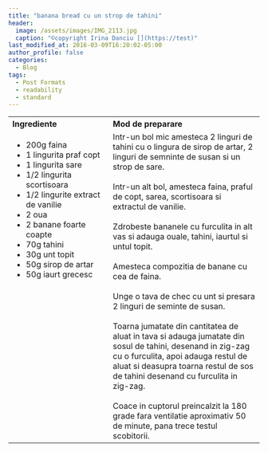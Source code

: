 ```yaml
---
title: "banana bread cu un strop de tahini"
header:
  image: /assets/images/IMG_2113.jpg
  caption: "©copyright Irina Danciu [](https://test)"
last_modified_at: 2016-03-09T16:20:02-05:00
author_profile: false
categories:
  - Blog
tags:
  - Post Formats
  - readability
  - standard
---
```

<table style="width: 100%; border-collapse: collapse;">
  <tr>
    <th style="text-align: left;width: 40%;vertical-align: top;">Ingrediente</th>
    <th style="text-align: left;width: 60%;vertical-align: top;">Mod de preparare</th>
  </tr>
  <tr>
    <td style="text-align: left;width: 40%;vertical-align: top;">
      <ul>
        <li>200g faina</li>
        <li>1 lingurita praf copt</li>
        <li>1 lingurita sare</li>
        <li>1/2 lingurita scortisoara</li>
        <li>1/2 lingurite extract de vanilie</li>
        <li>2 oua</li>
        <li>2 banane foarte coapte</li>
        <li>70g tahini</li>
        <li>30g unt topit</li>
        <li>50g sirop de artar</li>
        <li>50g iaurt grecesc</li>
      </ul>
    </td>
    <td style="text-align: left;width: 60%;vertical-align: top;">
      Intr-un bol mic amesteca 2 linguri de tahini cu o lingura de sirop de artar, 2 linguri de semninte de susan si un strop de sare. <br><br>
      Intr-un alt bol, amesteca faina, praful de copt, sarea, scortisoara si extractul de vanilie. <br><br>
      Zdrobeste bananele cu furculita in alt vas si adauga ouale, tahini, iaurtul si untul topit. <br><br>
      Amesteca compozitia de banane cu cea de faina. <br><br>
      Unge o tava de chec cu unt si presara 2 linguri de seminte de susan. <br><br>
      Toarna jumatate din cantitatea de aluat in tava si adauga jumatate din sosul de tahini, desenand in zig-zag cu o furculita, apoi adauga restul de aluat si deasupra toarna restul de sos de tahini desenand cu furculita in zig-zag. <br><br>
      Coace in cuptorul preincalzit la 180 grade fara ventilatie aproximativ 50 de minute, pana trece testul scobitorii.
    </td>
  </tr>
</table>

